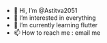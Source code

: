 - 👋 Hi, I’m @Astitva2051
- 👀 I’m interested in everything
- 🌱 I’m currently learning flutter
- 📫 How to reach me : email me

<!---
Astitva2051/Astitva2051 is a ✨ special ✨ repository because its `README.md` (this file) appears on your GitHub profile.
You can click the Preview link to take a look at your changes.
--->
